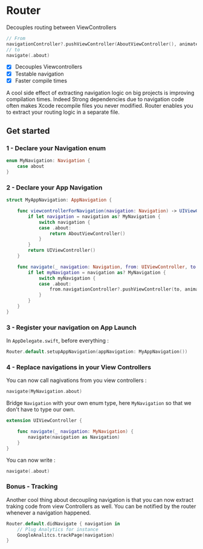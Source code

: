 # Router
Decouples routing between ViewControllers


```swift
// From
navigationController?.pushViewController(AboutViewController(), animated: true)
// to
navigate(.about)
```

- [x] Decouples Viewcontrollers  
- [x] Testable navigation  
- [x] Faster compile times

A cool side effect of extracting navigation logic on big projects is improving compilation times.
Indeed Strong dependencies due to navigation code often makes Xcode recompile files you never modified. Router enables you to extract your routing logic in a separate file.


## Get started

### 1 - Declare your Navigation enum
```swift
enum MyNavigation: Navigation {
    case about
}
```

### 2 - Declare your App Navigation

```swift
struct MyAppNavigation: AppNavigation {

    func viewcontrollerForNavigation(navigation: Navigation) -> UIViewController {
        if let navigation = navigation as? MyNavigation {
            switch navigation {
            case .about:
                return AboutViewController()
            }
        }
        return UIViewController()
    }

    func navigate(_ navigation: Navigation, from: UIViewController, to: UIViewController) {
        if let myNavigation = navigation as? MyNavigation {
            switch myNavigation {
            case .about:
                from.navigationController?.pushViewController(to, animated: true)
            }
        }
    }
}
```

### 3 - Register your navigation on App Launch

In `AppDelegate.swift`, before everything :
```swift
Router.default.setupAppNavigation(appNavigation: MyAppNavigation())
```

### 4 - Replace navigations in your View Controllers

You can now call nagivations from you view controllers :

```swift
navigate(MyNavigation.about)
```

Bridge `Navigation` with your own enum type, here `MyNavigation` so that we don't have to type our own.
```swift
extension UIViewController {

    func navigate(_ navigation: MyNavigation) {
        navigate(navigation as Navigation)
    }
}
```
You can now write :
```swift
navigate(.about)
```


### Bonus - Tracking
Another cool thing about decoupling navigation is that you can now extract traking code from view Controllers as well. You can be notified by the router whenever a navigation happened.

```swift
Router.default.didNavigate { navigation in
    // Plug Analytics for instance
    GoogleAnalitcs.trackPage(navigation)
}

```
